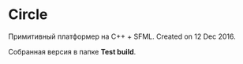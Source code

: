 # Circle
Примитивный платформер на C++ + SFML. Created on 12 Dec 2016.

Собранная версия в папке **Test build**.

